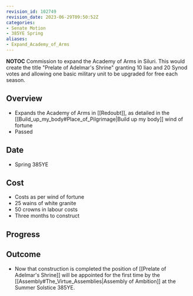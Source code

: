```yaml
---
revision_id: 102749
revision_date: 2023-06-29T09:50:52Z
categories:
- Senate Motion
- 385YE Spring
aliases:
- Expand_Academy_of_Arms
---
```



__NOTOC__
Commission to expand the Academy of Arms in Siluri. This would create the title "Prelate of Adelmar's Shrine" granting 10 liao and 20 Synod votes and allowing one basic military unit to be upgraded for free each season.
## Overview
* Expands the Academy of Arms in [[Redoubt]], as detailed in the [[Build_up_my_body#Place_of_Pilgrimage|Build up my body]] wind of fortune
* Passed
## Date
* Spring 385YE
## Cost
* Costs as per wind of fortune
* 25 wains of white granite
* 50 crowns in labour costs
* Three months to construct
## Progress

## Outcome
* Now that construction is completed the position of [[Prelate of Adelmar's Shrine]] will be appointed for the first time by the [[Assembly#The_Virtue_Assemblies|Assembly of Ambition]] at the Summer Solstice 385YE.